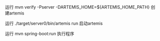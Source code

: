运行 mvn verify -Pserver -DARTEMIS_HOME=${ARTEMIS_HOME_PATH} 创建artemis

运行 ./target/server0/bin/artemis run 启动artemis

运行 mvn spring-boot:run 执行程序


